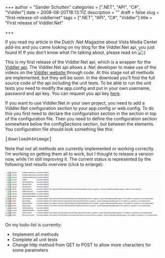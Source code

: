 +++
author = "Sander Schutten"
categories = [".NET", "API", "C#", "Viddler"]
date = 2008-08-20T18:13:11Z
description = ""
draft = false
slug = "first-release-of-viddlernet"
tags = [".NET", "API", "C#", "Viddler"]
title = "First release of Viddler.Net"

+++


If you read my article in the Dutch .Net Magazine about Vista Media Center add-ins and you came looking on my blog for the Viddler.Net api, you just found it! If you don’t know what I’m talking about, please read on ![:)](/wp-includes/images/smilies/simple-smile.png)

This is my first release of the Viddler.Net api, which is a wrapper for the [Viddler api](http://wiki.developers.viddler.com/index.php/Viddler_API). The Viddler.Net api allows a .Net developer to make use of the videos on the [Viddler website ](http://www.viddler.com)through code. At this stage not all methods are implemented, but they will be soon. In the download you’ll find the full source code of the api including the unit tests. To be able to run the unit tests you need to modify the app.config and put in your own username, password and api key. You can request you api key [here](http://wiki.developers.viddler.com/index.php/API_KEY).

If you want to use Viddler.Net in your own project, you need to add a Viddler.Net configuration section to your app.config or web.config. To do this you first need to declare the configuration section in the <configSections> section in top of the configuration file. Then you need to define the configuration section somewhere below the configSections section, but between the <configuration>elements. You configuration file should look something like this:

<configuration><configsections><section name="viddlerNetSettings" type="Avanade.ViddlerNet.Settings, Avanade.ViddlerNet, Version=1.0.0.0, Culture=neutral, PublicKeyToken=null"></section></configsections><viddlernetsettings apikey="yourApiKeyHere" baseurl="http://www.viddler.com/rest/v1/?method={0}&api_key={1}"></viddlernetsettings></configuration>

<span style="font-family: Courier New;">[download#4#image]</span> 

Note that not all methods are currently implemented or working correctly. I’m working on getting them all to work, but I thought to release a version now, while I’m still improving it. The current status is represented by the following test results overview (click to enlarge):

[![](/images/viddlernet-status.png "viddlernet-status")](/images/viddlernet-status.png)

On my todo-list is currently:

- <div style="text-align: left;">Implement all methods</div>
- <div style="text-align: left;">Complete all unit tests</div>
- <div style="text-align: left;">Change http method from GET to POST to allow more characters for some parameters</div>

